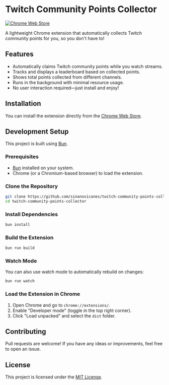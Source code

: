 # Twitch Community Points Collector

[![Chrome Web Store](https://img.shields.io/chrome-web-store/v/majieidmeiejjbodclcekfppoeeonfgf)](https://chromewebstore.google.com/detail/twitch-community-points-c/majieidmeiejjbodclcekfppoeeonfgf)

A lightweight Chrome extension that automatically collects Twitch community points for you, so you don't have to!

## Features
- Automatically claims Twitch community points while you watch streams.
- Tracks and displays a leaderboard based on collected points.
- Shows total points collected from different channels.
- Runs in the background with minimal resource usage.
- No user interaction required—just install and enjoy!

## Installation

You can install the extension directly from the [Chrome Web Store](https://chromewebstore.google.com/detail/twitch-community-points-c/majieidmeiejjbodclcekfppoeeonfgf).

## Development Setup

This project is built using [Bun](https://bun.sh/).

### Prerequisites
- [Bun](https://bun.sh/) installed on your system.
- Chrome (or a Chromium-based browser) to load the extension.

### Clone the Repository
```sh
git clone https://github.com/sinanovicanes/twitch-community-points-collector.git
cd twitch-community-points-collector
```

### Install Dependencies
```sh
bun install
```

### Build the Extension
```sh
bun run build
```

### Watch Mode
You can also use watch mode to automatically rebuild on changes:
```sh
bun run watch
```

### Load the Extension in Chrome
1. Open Chrome and go to `chrome://extensions/`.
2. Enable "Developer mode" (toggle in the top right corner).
3. Click "Load unpacked" and select the `dist` folder.

## Contributing
Pull requests are welcome! If you have any ideas or improvements, feel free to open an issue.

## License
This project is licensed under the [MIT License](LICENSE).

